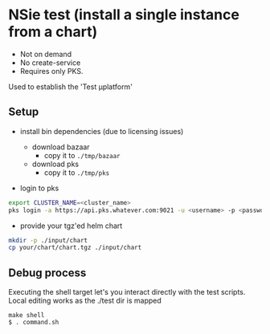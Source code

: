 # NSie test (install a single instance from a chart)

* Not on demand 
* No create-service
* Requires only PKS.

Used to establish the 'Test µplatform'


## Setup

* install bin dependencies (due to licensing issues)
    * download bazaar
        * copy it to `./tmp/bazaar`
    * download pks
        * copy it to `./tmp/pks`

* login to pks

```bash
export CLUSTER_NAME=<cluster_name>
pks login -a https://api.pks.whatever.com:9021 -u <username> -p <password> -k
```

* provide your tgz'ed helm chart
```bash
mkdir -p ./input/chart
cp your/chart/chart.tgz ./input/chart
``` 

## Debug process


Executing the shell target let's you interact directly with the test scripts.
Local editing works as the ./test dir is mapped 
```
make shell
$ . command.sh
```